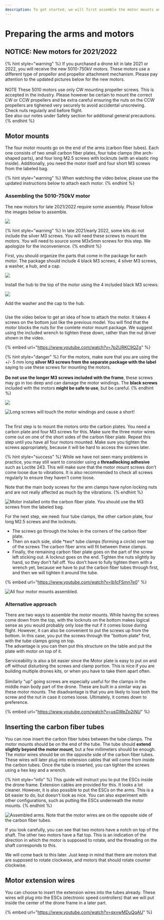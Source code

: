 ```yaml
---
description: To get started, we will first assemble the motor mounts and arms.
---
```


# Preparing the arms and motors

## NOTICE: New motors for 2021/2022

{% hint style="warning" %}
If you purchased a drone kit in late 2021 or 2022, you will receive the new 5010-750kV motors. These motors use a different type of propellor and propellor attachment mechanism. Please pay attention to the updated pictures below for the new motors.\
\
NOTE These 5010 motors use only CW mounting propeller screws. This is accepted in the industry. Please however be certain to mount the correct CW or CCW propellers and be extra careful ensuring the nuts on the CCW propellers are tighened very securely to avoid accidental unscrewing. Check nuts regularly and before flight.\
See also our notes under Safety section for additional general precautions.&#x20;
{% endhint %}

## Motor mounts

The four motor mounts go on the end of the arms (carbon fiber tubes). Each one consists of two small carbon fiber plates, four tube clamps (the arch-shaped parts), and four long M2.5 screws with locknuts (with an elastic ring inside). Additionally, you need the motor itself and four short M3 screws from the labeled bag.

{% hint style="warning" %}
When watching the video below, please use the updated instructions below to attach each motor.
{% endhint %}

### Assembling the 5010-750kV motor

The new motors for late 2021/2022 require some assembly. Please follow the images below to assemble.

![](<../../.gitbook/assets/20190711\_093531 (2).jpg>)

{% hint style="warning" %}
In late 2021/early 2022, some kits do not include the silver M3 screws. You will need these screws to mount the motors. You will need to source some M3x5mm screws for this step. We apologize for the inconvenience.
{% endhint %}

First, you should organize the parts that come in the package for each motor. The package should include 4 black M3 screws, 4 silver M3 screws, a washer, a hub, and a cap.

![](../../.gitbook/assets/IMG\_5663.jpg)

Install the hub to the top of the motor using the 4 included black M3 screws.

![](../../.gitbook/assets/IMG\_5664.jpg)

Add the washer and the cap to the hub.

<div align="center">

<img src="../../.gitbook/assets/IMG_5665.jpg" alt="">

</div>

Use the video below to get an idea of how to attach the motor. It takes 4 screws on the bottom just like the previous model. You will find that the motor blocks the nuts for the comlete motor mount package. We suggest using the included wrench to tighten these down, rather than the nut driver shown in the video.

{% embed url="https://www.youtube.com/watch?v=7p2URKC9QZg" %}

{% hint style="danger" %}
For the motors, make sure that you are using the +/- 5 mm long **silver M3 screws from the separate package with the label** saying to use these screws for mounting the motors.\
\
**Do not use the longer M3 screws included with the frame**, these screws may go in too deep and can damage the motor windings. The **black screws** included with the motors **might be safe to use**, but be careful.
{% endhint %}

![](https://firebasestorage.googleapis.com/v0/b/gitbook-x-prod.appspot.com/o/spaces%2F-L9GLtb-Tz\_XaKbQu-Al%2Fuploads%2FnApV2nii0PZmLNTLftMg%2Ffile.jpeg?alt=media)

![Long screws will touch the motor windings and cause a short!](https://firebasestorage.googleapis.com/v0/b/gitbook-x-prod.appspot.com/o/spaces%2F-L9GLtb-Tz\_XaKbQu-Al%2Fuploads%2Fb8MNcij6JXDOQ1ETuRRO%2Ffile.jpeg?alt=media)

\
The first step is to mount the motors onto the carbon plates. You need a carbon plate and four M3 screws for this. Make sure the three motor wires come out on one of the short sides of the carbon fiber plate. Repeat this step until you have all four motors mounted. Make sure you tighten the screws appropriately, because it will be hard to access the screws later.

{% hint style="success" %}
While we have not seen many problems in practice, you may still want to consider using a **threadlocking adhesive** such as Loctite 243. This will make sure that the motor mount screws don't come loose due to  vibrations. It is also recommended to check all screws regularly to ensure they haven't come loose.

Note that the main body screws for the arm clamps have nylon locking nuts and are not really affected as much by the vibrations.
{% endhint %}

![Motor installed onto the carbon fiber plate. You should use the M3 screws from the labeled bag.](../../.gitbook/assets/assets\_-l9gltb-tz\_xakbqu-al\_-lyzuzz7xrf0gmu8v\_mh\_-lyzy8uicdfhhcqaoeg1\_20181120\_165950.jpg)

For the next step, we need: four tube clamps, the other carbon plate, four long M2.5 screws and the locknuts.&#x20;

* The screws go through the holes in the corners of the carbon fiber plate.&#x20;
* Then on each side, slide \*two\* tube clamps (forming a circle) over top of the screws The carbon fiber arms will fit between these clamps.&#x20;
* Finally, the remaining carbon fiber plate goes on the part of the screw left sticking out. A locknut goes on the end. Tighten the nuts slightly by hand, so they don't fall off. You don't have to fully tighten them with a wrench yet, because we have to put the carbon fiber tubes through first, and then we will tighten it around the tube.

{% embed url="https://www.youtube.com/watch?v=Ib1cFSmn7e0" %}

![All four motor mounts assembled. ](../../.gitbook/assets/assets\_-l9gltb-tz\_xakbqu-al\_-lyzuzz7xrf0gmu8v\_mh\_-lyzvzubn\_j-znt7skve\_20181122\_103005.jpg)

### Alternative approach

There are two ways to assemble the motor mounts. While having the screws come down from the top, with the locknuts on the bottom makes logical sense as you would probably only lose the nut if  it comes loose during flight. However, it can also be convenient to put the screws up from the bottom. In this case, you put the screws through the "bottom plate" first, with the tube clamps going on top. \
The advantage is you can then put this structure on the table and put the plate with motor on top of it.&#x20;

Serviceability is also a bit easier since the Motor plate is easy to put on and off without disturbing the screws and clamp portion. This is nice if you are building multiple drones kits, or when you have to take them apart often. \
\
Similarly "up" going screws are especially useful for the clamps in the middle main body part of the drone. These are built in a similar way as these motor mounts. The disadvantage is that you are likely to lose both the screw and the nut in case it comes loose. Ultimately, it comes down to preference.

{% embed url="https://www.youtube.com/watch?v=usGWeZp2iNU" %}

## Inserting the carbon fiber tubes

You can now insert the carbon fiber tubes between the tube clamps. The motor mounts should be on the end of the tube. The tube should **extend slightly beyond the motor mount**, but a few millimeters should be enough. The motor wires should be on the opposite side of the carbon fiber tubes. These wires will later plug into extension cables that will come from inside the carbon tubes. Once the tube is inserted, you can tighten the screws using a hex key and a wrench.

{% hint style="info" %}
This guide will instruct you to put the ESCs inside the drone frame. Extension cables are provided for this. It looks a lot cleaner. However, it is also possible to put the ESCs on the arms. This is a bit easier to do, but doesn't look as nice. You can also experiment with other configurations, such as putting the ESCs underneath the motor mounts.
{% endhint %}

![Assembled arms. Note that the motor wires are on the opposite side of the carbon fiber tubes.](../../.gitbook/assets/20190219\_114208.jpg)

If you look carefully, you can see that two motors have a notch on top of the shaft. The other two motors have a flat top. This is an indication of the direction in which the motor is supposed to rotate, and the threading on the shaft corresponds to this.&#x20;

We will come back to this later. Just keep in mind that there are motors that are supposed to rotate clockwise, and motors that should rotate counter clockwise.

## Motor extension wires

You can choose to insert the extension wires into the tubes already. These wires will plug into the ESCs (electronic speed controllers) that we will put inside the center of the drone frame in a later part.

{% embed url="https://www.youtube.com/watch?v=qxvwMDuQqAU" %}
